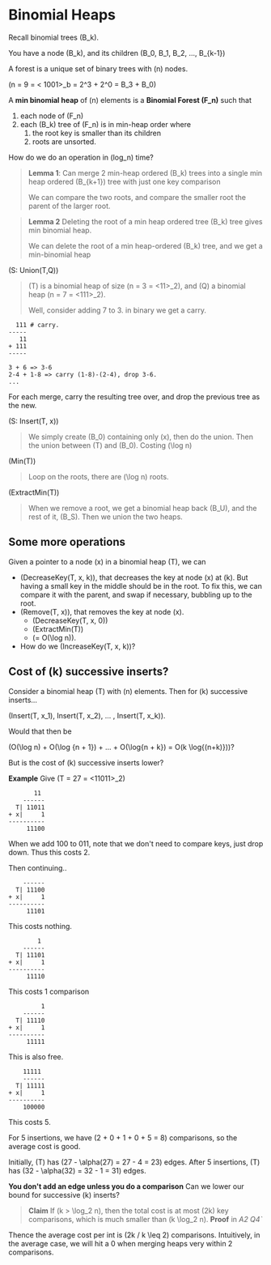 # Binomial Heaps

Recall binomial trees \(B_k\).


You have a node \(B_k\), and its children \(B_0, B_1, B_2, ..., B_{k-1}\)

A forest is a unique set of binary trees with \(n\) nodes. 

\(n = 9 = < 1001>_b = 2^3 + 2^0 = B_3 + B_0\)

A **min binomial heap** of \(n\) elements is a **Binomial Forest \(F_n\)** such that 

1. each node of \(F_n\)
2. each \(B_k\) tree of \(F_n\) is in min-heap order where
   1. the root key is smaller than its children
   2. roots are unsorted.

How do we do an operation in \(log_n\) time?

> **Lemma 1**:
> Can merge 2 min-heap ordered \(B_k\) trees into a single min heap ordered \(B_{k+1}\) tree with just one key comparison
>
> We can compare the two roots, and compare the smaller root the parent of the larger root.

> **Lemma 2**
> Deleting the root of a min heap ordered tree \(B_k\) tree gives min binomial heap. 
>
> We can delete the root of a min heap-ordered \(B_k\) tree, and we get a min-binomial heap

\(S: Union(T,Q)\)
> \(T\) is a binomial heap of size \(n = 3 = <11>_2\), and \(Q\) a binomial heap \(n = 7 = <111>_2\).
>
> Well, consider adding 7 to 3. in binary we get a carry.
```
  111 # carry.
----- 
   11
+ 111
-----
```

```
3 + 6 => 3-6 
2-4 + 1-8 => carry (1-8)-(2-4), drop 3-6.
...
```

For each merge, carry the resulting tree over, and drop the previous tree as the new.

\(S: Insert(T, x)\)
> We simply create \(B_0\) containing only \(x\), then do the union. Then the union between \(T\) and \(B_0\). Costing \(\log n\)

\(Min(T)\)
> Loop on the roots, there are \(\log n\) roots. 

\(ExtractMin(T)\)
> When we remove a root, we get a binomial heap back \(B_U\), and the rest of it, \(B_S\). Then we union the two heaps.

## Some more operations
Given a pointer to a node \(x\) in a binomial heap \(T\), we can
* \(DecreaseKey(T, x, k)\), that decreases the key at node \(x\) at \(k\). But having a small key in the middle should be in the root. To fix this, we can compare it with the parent, and swap if necessary, bubbling up to the root.
* \(Remove(T, x)\), that removes the key at node \(x\). 
  * \(DecreaseKey(T, x, 0)\)
  * \(ExtractMin(T)\)
  * \(= O(\log n)\).
* How do we \(IncreaseKey(T, x, k)\)?

## Cost of \(k\) successive inserts?

Consider a binomial heap \(T\) with \(n\) elements. Then for \(k\) successive inserts...

\(Insert(T, x_1), Insert(T, x_2), ... , Insert(T, x_k)\).

Would that then be

\(O(\log n) + O(\log {n + 1}) + ... + O(\log{n + k}) = O(k \log{(n+k)})\)?

But is the cost of \(k\) successive inserts lower? 

**Example**
Give \(T = 27 = <11011>_2\)

```
       11
    ------
  T| 11011
+ x|     1
----------
     11100
```

When we add 100 to 011, note that we don't need to compare keys, just drop down. Thus this costs 2.

Then continuing..

```
    ------
  T| 11100
+ x|     1
----------
     11101
```

This costs nothing.

```
        1
    ------
  T| 11101
+ x|     1
----------
     11110
```

This costs 1 comparison


```
         1
    ------
  T| 11110
+ x|     1
----------
     11111
```
This is also free.

```
    11111
    ------
  T| 11111
+ x|     1
----------
    100000
```

This costs 5.

For 5 insertions, we have \(2 + 0 + 1 + 0 + 5 = 8\) comparisons, so the average cost is good. 

Initially, \(T\) has \(27 - \alpha(27) = 27 - 4 = 23\) edges.
After 5 insertions, \(T\) has \(32 - \alpha(32) = 32 - 1 = 31\) edges.

**You don't add an edge unless you do a comparison** 
Can we lower our bound for successive \(k\) inserts?

> **Claim** If \(k > \log_2 n\), then the total cost is at most \(2k\) key comparisons, which is much smaller than \(k \log_2 n\).
> **Proof** in *A2 Q4`*

Thence the average cost per int is \(2k / k \leq 2\) comparisons. Intuitively, in the average case, we will hit a 0 when merging heaps very within 2 comparisons.
